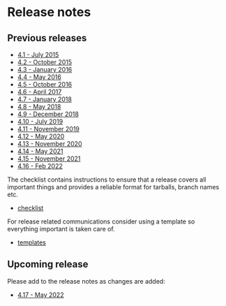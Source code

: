 # Release notes

## Previous releases

* [4.1 - July 2015](coreboot-4.1-relnotes.md)
* [4.2 - October 2015](coreboot-4.2-relnotes.md)
* [4.3 - January 2016](coreboot-4.3-relnotes.md)
* [4.4 - May 2016](coreboot-4.4-relnotes.md)
* [4.5 - October 2016](coreboot-4.5-relnotes.md)
* [4.6 - April 2017](coreboot-4.6-relnotes.md)
* [4.7 - January 2018](coreboot-4.7-relnotes.md)
* [4.8 - May 2018](coreboot-4.8.1-relnotes.md)
* [4.9 - December 2018](coreboot-4.9-relnotes.md)
* [4.10 - July 2019](coreboot-4.10-relnotes.md)
* [4.11 - November 2019](coreboot-4.11-relnotes.md)
* [4.12 - May 2020](coreboot-4.12-relnotes.md)
* [4.13 - November 2020](coreboot-4.13-relnotes.md)
* [4.14 - May 2021](coreboot-4.14-relnotes.md)
* [4.15 - November 2021](coreboot-4.15-relnotes.md)
* [4.16 - Feb 2022](coreboot-4.16-relnotes.md)

The checklist contains instructions to ensure that a release covers all
important things and provides a reliable format for tarballs, branch
names etc.

* [checklist](checklist.md)

For release related communications consider using a template so everything
important is taken care of.

* [templates](templates.md)

## Upcoming release

Please add to the release notes as changes are added:
* [4.17 - May 2022](coreboot-4.17-relnotes.md)
